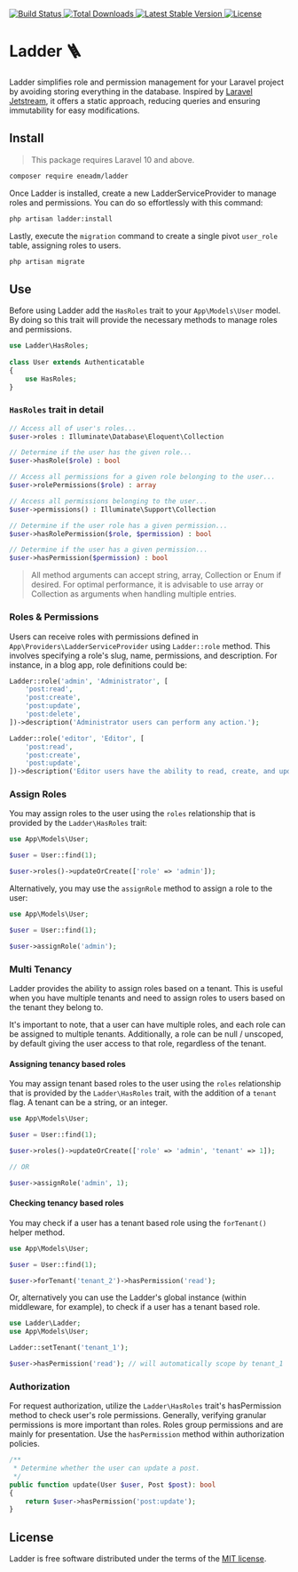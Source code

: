 <p>
    <a href="https://github.com/eneadm/ladder/actions">
        <img src="https://github.com/eneadm/ladder/workflows/tests/badge.svg" alt="Build Status">
    </a>
    <a href="https://packagist.org/packages/eneadm/ladder">
        <img src="https://img.shields.io/packagist/dt/eneadm/ladder" alt="Total Downloads">
    </a>
    <a href="https://packagist.org/packages/eneadm/ladder">
        <img src="https://img.shields.io/packagist/v/eneadm/ladder" alt="Latest Stable Version">
    </a>
    <a href="https://packagist.org/packages/eneadm/ladder">
        <img src="https://img.shields.io/github/license/eneadm/ladder" alt="License">
    </a>
</p>

# Ladder 🪜
Ladder simplifies role and permission management for your Laravel project by avoiding storing everything in the database. 
Inspired by [Laravel Jetstream](https://jetstream.laravel.com/features/teams.html#roles-permissions), 
it offers a static approach, reducing queries and ensuring immutability for easy modifications.

## Install
> This package requires Laravel 10 and above.
```bash
composer require eneadm/ladder
```

Once Ladder is installed, create a new LadderServiceProvider to manage roles and permissions. 
You can do so effortlessly with this command:

```bash
php artisan ladder:install
```

Lastly, execute the `migration` command to create a single pivot `user_role` table, assigning roles to users.

```bash
php artisan migrate
```

## Use

Before using Ladder add the `HasRoles` trait to your `App\Models\User` model. 
By doing so this trait will provide the necessary methods to manage roles and permissions.

```php
use Ladder\HasRoles;
 
class User extends Authenticatable
{
    use HasRoles;
}
```

### `HasRoles` trait in detail

```php
// Access all of user's roles...
$user->roles : Illuminate\Database\Eloquent\Collection

// Determine if the user has the given role... 
$user->hasRole($role) : bool

// Access all permissions for a given role belonging to the user...
$user->rolePermissions($role) : array

// Access all permissions belonging to the user...
$user->permissions() : Illuminate\Support\Collection

// Determine if the user role has a given permission...
$user->hasRolePermission($role, $permission) : bool

// Determine if the user has a given permission...
$user->hasPermission($permission) : bool
```
> All method arguments can accept string, array, Collection or Enum if desired. 
> For optimal performance, it is advisable to use array or Collection as arguments when handling multiple entries.

### Roles & Permissions
Users can receive roles with permissions defined in `App\Providers\LadderServiceProvider` using `Ladder::role` method. This involves specifying a role's slug, name, permissions, and description. For instance, in a blog app, role definitions could be:
```php
Ladder::role('admin', 'Administrator', [
    'post:read',
    'post:create',
    'post:update',
    'post:delete',
])->description('Administrator users can perform any action.');

Ladder::role('editor', 'Editor', [
    'post:read',
    'post:create',
    'post:update',
])->description('Editor users have the ability to read, create, and update posts.');
```

### Assign Roles
You may assign roles to the user using the `roles` relationship that is provided by the `Ladder\HasRoles` trait:
```php
use App\Models\User;

$user = User::find(1);

$user->roles()->updateOrCreate(['role' => 'admin']);
```

Alternatively, you may use the `assignRole` method to assign a role to the user:
```php
use App\Models\User;

$user = User::find(1);

$user->assignRole('admin');
```

### Multi Tenancy
Ladder provides the ability to assign roles based on a tenant. This is useful when you have multiple tenants and need to assign roles to users based on the tenant they belong to.

It's important to note, that a user can have multiple roles, and each role can be assigned to multiple tenants.
Additionally, a role can be null / unscoped, by default giving the user access to that role, regardless of the tenant.

#### Assigning tenancy based roles

You may assign tenant based roles to the user using the `roles` relationship that is provided by
the `Ladder\HasRoles` trait, with the addition of a `tenant` flag. A tenant can be a string, or an integer.

```php
use App\Models\User;

$user = User::find(1);

$user->roles()->updateOrCreate(['role' => 'admin', 'tenant' => 1]);

// OR

$user->assignRole('admin', 1);

```

#### Checking tenancy based roles

You may check if a user has a tenant based role using the `forTenant()` helper method.

```php
use App\Models\User;

$user = User::find(1);

$user->forTenant('tenant_2')->hasPermission('read');
```

Or, alternatively you can use the Ladder's global instance (within middleware, for example), to check if a user has a tenant based role.

```php
use Ladder\Ladder;
use App\Models\User;

Ladder::setTenant('tenant_1');

$user->hasPermission('read'); // will automatically scope by tenant_1

```

### Authorization
For request authorization, utilize the `Ladder\HasRoles` trait's hasPermission method to check user's role permissions. Generally, verifying granular permissions is more important than roles. Roles group permissions and are mainly for presentation. Use the `hasPermission` method within authorization policies.
```php
/**
 * Determine whether the user can update a post.
 */
public function update(User $user, Post $post): bool
{
    return $user->hasPermission('post:update');
}
```

## License
Ladder is free software distributed under the terms of the [MIT license](https://github.com/eneadm/ladder/blob/main/LICENSE.md).